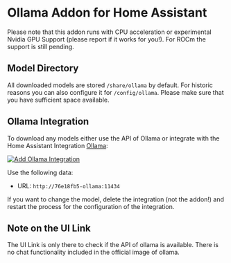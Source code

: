 # Ollama Addon for Home Assistant

Please note that this addon runs with CPU acceleration or experimental Nvidia GPU Support (please report if it works for you!). For ROCm the support is still pending.

## Model Directory

All downloaded models are stored `/share/ollama` by default. For historic reasons you can also configure it for `/config/ollama`. Please make sure that you have sufficient space available.

## Ollama Integration

To download any models either use the API of Ollama or integrate with the Home Assistant Integration [Ollama](https://www.home-assistant.io/integrations/ollama/):

[![Add Ollama Integration](https://my.home-assistant.io/badges/brand.svg)](https://my.home-assistant.io/redirect/config_flow_start/?domain=ollama)

Use the following data:

- URL: `http://76e18fb5-ollama:11434`

If you want to change the model, delete the integration (not the addon!) and restart the process for the configuration of the integration.

## Note on the UI Link

The UI Link is only there to check if the API of ollama is available. There is no chat functionality included in the official image of ollama.
